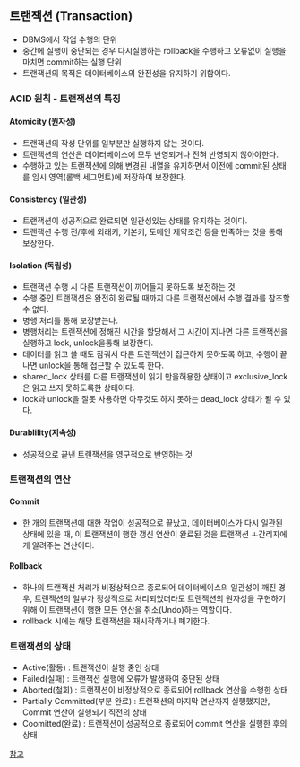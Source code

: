 ## 트랜잭션 (Transaction)

- DBMS에서 작업 수행의 단위
- 중간에 실행이 중단되는 경우 다시실행하는 rollback을 수행하고 오류없이 실행을 마치면 commit하는 실행 단위
- 트랜잭션의 목적은 데이터베이스의 완전성을 유지하기 위함이다.


### ACID 원칙 - 트랜잭션의 특징

#### Atomicity (원자성)
- 트랜잭션의 작성 단위를 일부분만 실행하지 않는 것이다.
- 트랜잭션의 연산은 데이터베이스에 모두 반영되거나 전혀 반영되지 않아야한다.
- 수행하고 있는 트랜잭션에 의해 변경된 내열을 유지하면서 이전에 commit된 상태를 임시 영역(롤백 세그먼트)에 저장하여 보장한다.

#### Consistency (일관성)
- 트랜잭션이 성공적으로 완료되면 일관성있는 상태를 유지하는 것이다.
- 트랜잭션 수행 전/후에 외래키, 기본키, 도메인 제약조건 등을 만족하는 것을 통해 보장한다.

#### Isolation (독립성)
- 트랜잭션 수행 시 다른 트랜잭션이 끼어들지 못하도록 보전하는 것
- 수행 중인 트랜잭션은 완전히 완료될 때까지 다른 트랜잭션에서 수행 결과를 참조할 수 없다.
- 병행 처리를 통해 보장받는다.
- 병행처리는 트랜잭션에 정해진 시간을 할당해서 그 시간이 지나면 다른 트랜잭션을 실행하고 lock, unlock을통해 보장한다.
- 데이터를 읽고 쓸 때도 잠궈서 다른 트랜잭션이 접근하지 못하도록 하고, 수행이 끝나면 unlock을 통해 접근할 수 있도록 한다.
- shared_lock 상태를 다른 트랜잭션이 읽기 만을허용한 상태이고 exclusive_lock은 읽고 쓰지 못하도록한 상태이다.
- lock과 unlock을 잘못 사용하면 아무것도 하지 못하는 dead_lock 상태가 될 수 있다.

#### Durablility(지속성)
- 성공적으로 끝낸 트랜잭션을 영구적으로 반영하는 것

### 트랜잭션의 연산

#### Commit
- 한 개의 트랜잭션에 대한 작업이 성공적으로 끝났고, 데이터베이스가 다시 일관된 상태에 있을 때, 이 트랜잭션이 행한 갱신 연산이 완료된 것을 트랜잭션 ㅗ간리자에게 알려주는 연산이다.

#### Rollback
- 하나의 트랜잭션 처리가 비정상적으로 종료되어 데이터베이스의 일관성이 깨진 경우, 트랜잭션의 일부가 정상적으로 처리되었더라도 트랜잭션의 원자성을 구현하기 위해 이 트랜잭션이 행한 모든 연산을 취소(Undo)하는 역할이다.
- rollback 시에는 해당 트랜잭션을 재시작하거나 폐기한다.

### 트랜잭션의 상태
- Active(활동) : 트랜잭션이 실행 중인 상태
- Failed(실패) : 트랜잭션 실행에 오류가 발생하여 중단된 상태
- Aborted(철회) : 트랜잭션이 비정상적으로 종료되어 rollback 연산을 수행한 상태
- Partially Committed(부분 완료) : 트랜잭션의 마지막 연산까지 실행했지만, Commit 연산이 실행되기 직전의 상태
- Coomitted(완료) : 트랜잭션이 성공적으로 종료되어 commit 연산을 실행한 후의 상태


[참고](https://coding-factory.tistory.com/226)